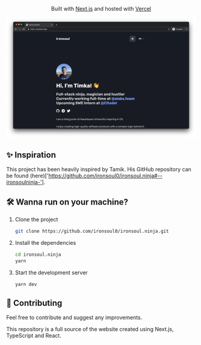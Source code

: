 <p align="center">
   Built with <a href="https://www.nextjs.org/" target="_blank">Next.js</a> and hosted with <a href="https://www.vercel.com/" target="_blank">Vercel</a>
</p>

![demo](./public/screen.png)

## ✨ Inspiration

This project has been heavily inspired by Tamik. His GitHub repository can be found (here)['https://github.com/ironsoul0/ironsoul.ninja#--ironsoulninja-'].

## 🛠 Wanna run on your machine?

1. Clone the project

   ```sh
   git clone https://github.com/ironsoul0/ironsoul.ninja.git
   ```

1. Install the dependencies

   ```sh
   cd ironsoul.ninja
   yarn
   ```

3. Start the development server

   ```sh
   yarn dev
   ```

## 🚁 Contributing

Feel free to contribute and suggest any improvements.

This repository is a full source of the website created using Next.js, TypeScript and React.

